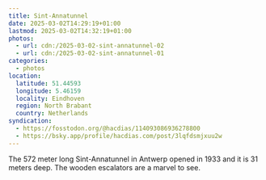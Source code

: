 ```yaml
---
title: Sint-Annatunnel
date: 2025-03-02T14:29:19+01:00
lastmod: 2025-03-02T14:32:19+01:00
photos:
  - url: cdn:/2025-03-02-sint-annatunnel-02
  - url: cdn:/2025-03-02-sint-annatunnel-01
categories:
  - photos
location:
  latitude: 51.44593
  longitude: 5.46159
  locality: Eindhoven
  region: North Brabant
  country: Netherlands
syndication:
  - https://fosstodon.org/@hacdias/114093086936278800
  - https://bsky.app/profile/hacdias.com/post/3lqfdsmjxuu2w
---
```


The 572 meter long Sint-Annatunnel in Antwerp opened in 1933 and it is 31 meters deep. The wooden escalators are a marvel to see.
